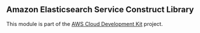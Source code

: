 ## Amazon Elasticsearch Service Construct Library
This module is part of the [AWS Cloud Development Kit](https://github.com/awslabs/aws-cdk) project.

